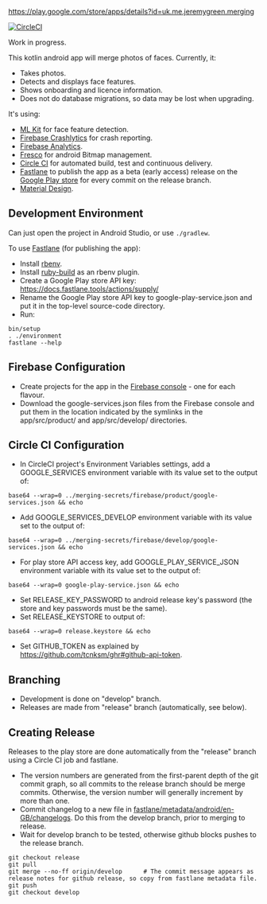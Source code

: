 https://play.google.com/store/apps/details?id=uk.me.jeremygreen.merging

[![CircleCI](https://circleci.com/gh/jg210/merging/tree/develop.svg?style=svg)](https://circleci.com/gh/jg210/merging)

Work in progress.

This kotlin android app will merge photos of faces. Currently, it:

* Takes photos.
* Detects and displays face features.
* Shows onboarding and licence information.
* Does not do database migrations, so data may be lost when upgrading.

It's using:

* [ML Kit](https://developers.google.com/ml-kit/vision/face-detection) for face feature detection.
* [Firebase Crashlytics](https://firebase.google.com/docs/crashlytics/) for crash reporting.
* [Firebase Analytics](https://firebase.google.com/docs/analytics).
* [Fresco](https://developers.google.com/ml-kit/) for android Bitmap management.
* [Circle CI](https://circleci.com/gh/jg210/merging) for automated build, test and continuous delivery.
* [Fastlane](https://fastlane.tools/) to publish the app as a beta (early access) release on the [Google Play store](https://play.google.com/store/apps/details?id=uk.me.jeremygreen.merging) for every commit on the release branch.
* [Material Design](https://material.io/design/).

## Development Environment

Can just open the project in Android Studio, or use `./gradlew`.

To use [Fastlane](https://fastlane.tools/) (for publishing the app):

* Install [rbenv](https://github.com/rbenv/rbenv#installation).
* Install [ruby-build](https://github.com/rbenv/ruby-build#installation) as an rbenv plugin.
* Create a Google Play store API key: https://docs.fastlane.tools/actions/supply/
* Rename the Google Play store API key to google-play-service.json and put it in the top-level source-code directory.
* Run:

```
bin/setup
. ./environment
fastlane --help
```

## Firebase Configuration

* Create projects for the app in the [Firebase console](https://console.firebase.google.com/) - one for each flavour.
* Download the google-services.json files from the Firebase console and put them in the location indicated by the symlinks in the app/src/product/ and app/src/develop/ directories.

## Circle CI Configuration

* In CircleCI project's Environment Variables settings, add a GOOGLE_SERVICES environment variable with its value set to the output of:

```
base64 --wrap=0 ../merging-secrets/firebase/product/google-services.json && echo
```

* Add GOOGLE_SERVICES_DEVELOP environment variable with its value set to the output of:

```
base64 --wrap=0 ../merging-secrets/firebase/develop/google-services.json && echo
```

* For play store API access key, add GOOGLE_PLAY_SERVICE_JSON environment variable with its value set to the output of:

```
base64 --wrap=0 google-play-service.json && echo
```

* Set RELEASE_KEY_PASSWORD to android release key's password (the store and key passwords must be the same).
* Set RELEASE_KEYSTORE to output of:

```
base64 --wrap=0 release.keystore && echo
```

* Set GITHUB_TOKEN as explained by https://github.com/tcnksm/ghr#github-api-token. 

## Branching

* Development is done on "develop" branch.
* Releases are made from "release" branch (automatically, see below).

## Creating Release

Releases to the play store are done automatically from the "release" branch using a Circle CI job and fastlane.

* The version numbers are generated from the first-parent depth of the git commit graph, so all commits to the release branch should be merge commits. Otherwise, the version number will generally increment by more than one.
* Commit changelog to a new file in [fastlane/metadata/android/en-GB/changelogs](fastlane/metadata/android/en-GB/changelogs). Do this from the develop branch, prior to merging to release.
* Wait for develop branch to be tested, otherwise github blocks pushes to the release branch.

```
git checkout release
git pull
git merge --no-ff origin/develop      # The commit message appears as release notes for github release, so copy from fastlane metadata file.
git push
git checkout develop
```


